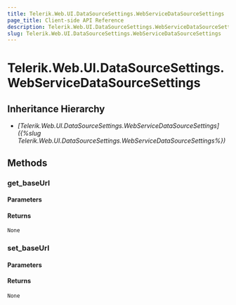 ```yaml
---
title: Telerik.Web.UI.DataSourceSettings.WebServiceDataSourceSettings
page_title: Client-side API Reference
description: Telerik.Web.UI.DataSourceSettings.WebServiceDataSourceSettings
slug: Telerik.Web.UI.DataSourceSettings.WebServiceDataSourceSettings
---
```


# Telerik.Web.UI.DataSourceSettings.WebServiceDataSourceSettings  

## Inheritance Hierarchy

* *[Telerik.Web.UI.DataSourceSettings.WebServiceDataSourceSettings]({%slug Telerik.Web.UI.DataSourceSettings.WebServiceDataSourceSettings%})*


## Methods

###  get_baseUrl

#### Parameters

#### Returns

`None` 

### set_baseUrl

#### Parameters

#### Returns

`None` 



